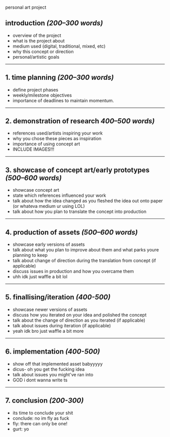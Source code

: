personal art project

## introduction *(200–300 words)*

- overview of the project
- what is the project about
- medium used (digital, traditional, mixed, etc)
- why this concept or direction
- personal/artistic goals

---

## 1. time planning *(200–300 words)*

- define project phases
- weekly/milestone objectives
- importance of deadlines to maintain momentum.

---

## 2. demonstration of research *400–500 words)*

- references used/artists inspiring your work
- why you chose these pieces as inspiration
- importance of using concept art
- INCLUDE IMAGES!!!

---

## 3. showcase of concept art/early prototypes *(500–600 words)*

- showcase concept art
- state which references influenced your work
- talk about how the idea changed as you fleshed the idea out onto paper (or whateva medium ur using LOL)
- talk about how you plan to translate the concept into production

---

## 4. production of assets *(500–600 words)*

- showcase early versions of assets
- talk about what you plan to improve about them and what parks youre planning to keep
- talk about change of direction during the translation from concept (if applicable)
- discuss issues in production and how you overcame them
- uhh idk just waffle a bit lol

---

## 5. finallising/iteration *(400-500)*

- showcase newer versions of assets
- discuss how you iterated on your idea and polished the concept
- talk about the change of direction as you iterated (if applicable)
- talk about issues during iteration (if applicable)
- yeah idk bro just waffle a bit more

---

## 6. implementation *(400-500)*

- show off that implemented asset babyyyyy
- dicus- oh you get the fucking idea 
- talk about issues you might've ran into 
- GOD i dont wanna write ts 

---

## 7. conclusion *(200-300)*

- its time to conclude your shit
- conclude: no im fly as fuck
- fly: there can only be one!
- gurt: yo
